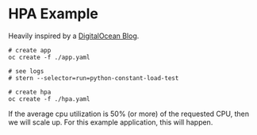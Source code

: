 # HPA Example

Heavily inspired by a [DigitalOcean Blog](https://www.digitalocean.com/community/tutorials/how-to-configure-kubernetes-horizontal-pod-autoscaler-using-metrics-server).

```shell
# create app
oc create -f ./app.yaml

# see logs
# stern --selector=run=python-constant-load-test

# create hpa
oc create -f ./hpa.yaml
```

If the average cpu utilization is 50% (or more) of the requested CPU, then we
will scale up. For this example application, this will happen.
